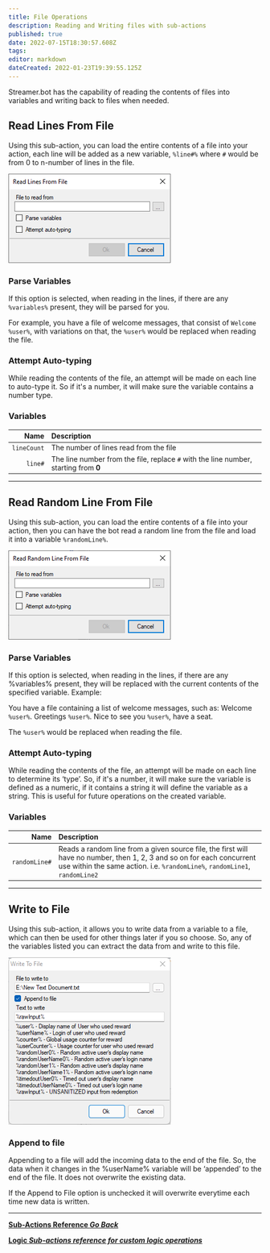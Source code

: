 ```yaml
---
title: File Operations
description: Reading and Writing files with sub-actions
published: true
date: 2022-07-15T18:30:57.608Z
tags:
editor: markdown
dateCreated: 2022-01-23T19:39:55.125Z
---
```


Streamer.bot has the capability of reading the contents of files into variables and writing back to files when needed.

## Read Lines From File

Using this sub-action, you can load the entire contents of a file into your action, each line will be added as a new variable, `%line#%` where `#` would be from 0 to n-number of lines in the file.

![sub-action-read-lines-from-file-001.png](/sub-action-read-lines-from-file-001.png)

### Parse Variables
If this option is selected, when reading in the lines, if there are any `%variables%` present, they will be parsed for you.

For example, you have a file of welcome messages, that consist of `Welcome %user%`, with variations on that, the `%user%` would be replaced when reading the file.

### Attempt Auto-typing
While reading the contents of the file, an attempt will be made on each line to auto-type it.  So if it's a number, it will make sure the variable contains a number type.

### Variables

|        Name | Description                                                                          |
| -----------:|:------------------------------------------------------------------------------------ |
| `lineCount` | The number of lines read from the file                                               |
|     `line#` | The line number from the file, replace `#` with the line number, starting from **0** |

---

## Read Random Line From File

Using this sub-action, you can load the entire contents of a file into your action, then you can have the bot read a random line from the file and load it into a variable `%randomLine%`.

![sub-action-readrandomlinefromfile-01.png](/sub-action-readrandomlinefromfile-01.png)

### Parse Variables
If this option is selected, when reading in the lines, if there are any %variables% present, they will be replaced with the current contents of the specified variable. Example:

You have a file containing a list of welcome messages, such as: Welcome `%user%`. Greetings `%user%`. Nice to see you `%user%`, have a seat.

The `%user%` would be replaced when reading the file.

### Attempt Auto-typing
While reading the contents of the file, an attempt will be made on each line to determine its ‘type’. So, if it's a number, it will make sure the variable is defined as a numeric, if it contains a string it will define the variable as a string. This is useful for future operations on the created variable.

### Variables
|          Name | Description                                                                                                                                                                                           |
| -------------:|:----------------------------------------------------------------------------------------------------------------------------------------------------------------------------------------------------- |
| `randomLine#` | Reads a random line from a given source file, the first will have no number, then 1, 2, 3 and so on for each concurrent use within the same action. i.e. `%randomLine%`, `randomLine1`, `randomLine2` |

---

## Write to File

Using this sub-action, it allows you to write data from a variable to a file, which can then be used for other things later if you so choose. So, any of the variables listed you can extract the data from and write to this file.


![write_to_file.png](/write_to_file.png)

### Append to file
Appending to a file will add the incoming data to the end of the file. So, the data when it changes in the %userName% variable will be ‘appended’ to the end of the file. It does not overwrite the existing data.

If the Append to File option is unchecked it will overwrite everytime each time new data is written.

---

<section class="btn-grid my-5">
    
  [<i class="mdi mdi-chevron-left"></i>**Sub-Actions Reference *Go Back***](/en/Sub-Actions)
  
  [<i class="mdi mdi-state-machine primary--text"></i> **Logic *Sub-actions reference for custom logic operations***](/en/Sub-Actions/Logic)
  
</section>

